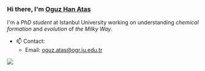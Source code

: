 ### Hi there, I'm [Oguz Han Atas](oguzhanatas.github.io) 

I'm a _PhD student_ at Istanbul University working on understanding _chemical formation_ and _evolution_ of _the Milky Way_.

- 📫 Contact:
  * Email: oguz.atas@ogr.iu.edu.tr


![](https://komarev.com/ghpvc/?username=oguzhanatas&label=PROFILE+VIEWS)
